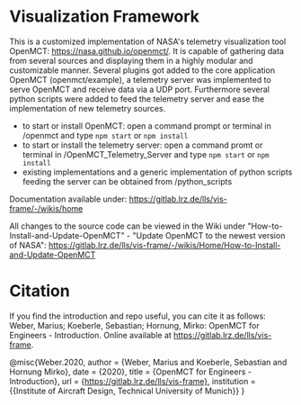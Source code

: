 # Visualization Framework

This is a customized implementation of NASA's telemetry visualization tool OpenMCT: https://nasa.github.io/openmct/. It is capable of gathering data from several sources and displaying them in a highly modular and customizable manner.
Several plugins got added to the core application OpenMCT (openmct/example), a telemetry server was implemented to serve OpenMCT and receive data via a UDP port. Furthermore several python scripts were added to feed the telemetry server and ease the implementation of new telemetry sources.
- to start or install OpenMCT: open a command prompt or terminal in /openmct and type `npm start` or `npm install`
- to start or install the telemetry server: open a command promt or terminal in /OpenMCT_Telemetry_Server and type `npm start` or `npm install`
- existing implementations and a generic implementation of python scripts feeding the server can be obtained from /python_scripts

Documentation available under: https://gitlab.lrz.de/lls/vis-frame/-/wikis/home

All changes to the source code can be viewed in the Wiki under "How-to-Install-and-Update-OpenMCT" - "Update OpenMCT to the newest version of NASA": https://gitlab.lrz.de/lls/vis-frame/-/wikis/Home/How-to-Install-and-Update-OpenMCT

# Citation
If you find the introduction and repo useful, you can cite it as follows:
Weber, Marius; Koeberle, Sebastian; Hornung, Mirko: OpenMCT for Engineers - Introduction. Online available at https://gitlab.lrz.de/lls/vis-frame.


@misc{Weber.2020,
 author = {Weber, Marius and Koeberle, Sebastian and Hornung Mirko},
 date = {2020},
 title = {OpenMCT for Engineers - Introduction},
 url = {https://gitlab.lrz.de/lls/vis-frame},
 institution = {{Institute of Aircraft Design, Technical University of Munich}}
}